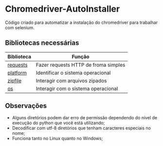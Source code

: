 # Chromedriver-AutoInstaller
Código criado para automatizar a instalação do chromedriver para trabalhar com selenium.
## Bibliotecas necessárias
| Biblioteca | Função |
| --------- | --------- |
| [requests](https://docs.python-requests.org/en/latest/) | Fazer requests HTTP de froma simples |
| [platform](https://docs.python.org/3/library/platform.html) | Identificar o sistema operacional |
| [zipfile](https://docs.python.org/3/library/zipfile.html) | Interagir com arquivos zipados |
| [os](https://docs.python.org/3/library/os.html) | Interagir com o sistema operacional|
## Observações
- Alguns diretórios podem dar erro de permissão dependendo do nível de execução do python que você está utilizando;
- Decodificar com utf-8 diretórios que tenham caracteres especiais no nome;
- Funciona tanto no Linux quanto no Windows;

